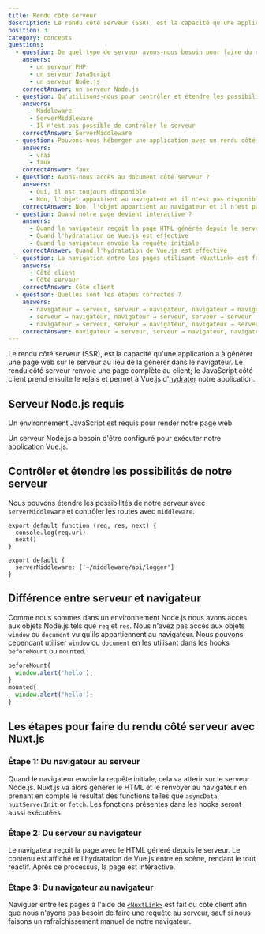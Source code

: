```yaml
---
title: Rendu côté serveur
description: Le rendu côté serveur (SSR), est la capacité qu'une application a à générer une page web sur le serveur au lieu de la générer dans le navigateur.
position: 3
category: concepts
questions:
  - question: De quel type de serveur avons-nous besoin pour faire du rendu côté serveur ?
    answers:
      - un serveur PHP
      - un serveur JavaScript
      - un serveur Node.js
    correctAnswer: un serveur Node.js
  - question: Qu'utilisons-nous pour contrôler et étendre les possibilités du serveur ?
    answers:
      - Middleware
      - ServerMiddleware
      - Il n'est pas possible de contrôler le serveur
    correctAnswer: ServerMiddleware
  - question: Pouvons-nous héberger une application avec un rendu côté serveur sur une plateforme d'hébergement serverless ?
    answers:
      - vrai
      - faux
    correctAnswer: faux
  - question: Avons-nous accès au document côté serveur ?
    answers:
      - Oui, il est toujours disponible
      - Non, l'objet appartient au navigateur et il n'est pas disponible sur le serveur
    correctAnswer: Non, l'objet appartient au navigateur et il n'est pas disponible sur le serveur
  - question: Quand notre page devient interactive ?
    answers:
      - Quand le navigateur reçoit la page HTML générée depuis le serveur
      - Quand l'hydratation de Vue.js est effective
      - Quand le navigateur envoie la requête initiale
    correctAnswer: Quand l'hydratation de Vue.js est effective
  - question: La navigation entre les pages utilisant <NuxtLink> est faite
    answers:
      - Côté client
      - Côté serveur
    correctAnswer: Côté client
  - question: Quelles sont les étapes correctes ?
    answers:
      - navigateur → serveur, serveur → navigateur, navigateur → navigateur
      - serveur → navigateur, navigateur → serveur, serveur → serveur
      - navigateur → serveur, serveur → navigateur, navigateur → serveur
    correctAnswer: navigateur → serveur, serveur → navigateur, navigateur → navigateur
---
```


Le rendu côté serveur (SSR), est la capacité qu'une application a à générer une page web sur le serveur au lieu de la générer dans le navigateur. Le rendu côté serveur renvoie une page complète au client; le JavaScript côté client prend ensuite le relais et permet à Vue.js d'[hydrater](https://ssr.vuejs.org/guide/hydration.html) notre application.

## Serveur Node.js requis

Un environnement JavaScript est requis pour render notre page web.

Un serveur Node.js a besoin d'être configuré pour exécuter notre application Vue.js.

## Contrôler et étendre les possibilités de notre serveur

Nous pouvons étendre les possibilités de notre serveur avec `serverMiddleware` et contrôler les routes avec `middleware`.

```js{}[middleware/api/logger.js]
export default function (req, res, next) {
  console.log(req.url)
  next()
}
```

```js{}[nuxt.config.js]
export default {
  serverMiddleware: ['~/middleware/api/logger']
}
```

<!--todo did not get what is written below, so I rather comment it out
en: If your server middleware consists of a list of functions mapped to paths:
fr: Si notre middleware de serveur est constitué d'une liste de fonctions correspondant à des chemins: -->

## Différence entre serveur et navigateur

Comme nous sommes dans un environnement Node.js nous avons accès aux objets Node.js tels que `req` et `res`. Nous n'avez pas accès aux objets `window` ou `document` vu qu'ils appartiennent au navigateur. Nous pouvons cependant utiliser `window` ou `document` en les utilisant dans les hooks `beforeMount` ou `mounted`.

```js
beforeMount{
  window.alert('hello');
}
mounted{
  window.alert('hello');
}
```

## Les étapes pour faire du rendu côté serveur avec Nuxt.js

### Étape 1: Du navigateur au serveur

Quand le navigateur envoie la requête initiale, cela va atterir sur le serveur Node.js. Nuxt.js va alors générer le HTML et le renvoyer au navigateur en prenant en compte le résultat des functions telles que `asyncData`, `nuxtServerInit` or `fetch`. Les fonctions présentes dans les hooks seront aussi exécutées.

### Étape 2: Du serveur au navigateur

Le navigateur reçoit la page avec le HTML généré depuis le serveur. Le contenu est affiché et l'hydratation de Vue.js entre en scène, rendant le tout réactif. Après ce processus, la page est intéractive.

### Étape 3: Du navigateur au navigateur

Naviguer entre les pages à l'aide de [`<NuxtLink>`](/guides/features/nuxt-components#the-nuxtlink-component) est fait du côté client afin que nous n'ayons pas besoin de faire une requête au serveur, sauf si nous faisons un rafraîchissement manuel de notre navigateur.

<quiz :questions="questions"></quiz>
